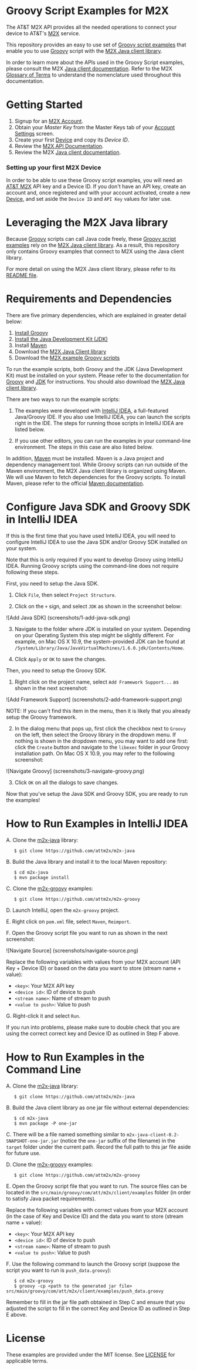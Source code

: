 Groovy Script Examples for M2X
========================

The AT&T M2X API provides all the needed operations to connect your device to AT&T's [M2X](http://m2x.att.com) service. 

This repository provides an easy to use set of [Groovy script examples](https://github.com/attm2x/m2x-groovy/tree/master/src/main/groovy/com/att/m2x/client/examples) that enable you to use [Groovy](http://groovy.codehaus.org) script with the [M2X Java client library](https://github.com/attm2x/m2x-java).

In order to learn more about the APIs used in the Groovy Script examples, please consult the M2X [Java client documentation](https://github.com/attm2x/m2x-java/blob/master/README.md). Refer to the M2X [Glossary of Terms](https://m2x.att.com/developer/documentation/glossary) to understand the nomenclature used throughout this documentation.



Getting Started
==========================
1. Signup for an [M2X Account](https://m2x.att.com/signup).
2. Obtain your _Master Key_ from the Master Keys tab of your [Account Settings](https://m2x.att.com/account) screen.
2. Create your first [Device](https://m2x.att.com/devices) and copy its _Device ID_.
3. Review the [M2X API Documentation](https://m2x.att.com/developer/documentation/overview).
5. Review the M2X [Java client documentation](https://github.com/attm2x/m2x-java/blob/master/README.md).

### Setting up your first M2X Device

In order to be able to use these Groovy script examples, you will need an [AT&T M2X](https://m2x.att.com/) API key and a Device ID. If you don't have an API key, create an account and, once registered and with your account activated, create a new [Device](https://m2x.att.com/devices), and set aside the `Device ID` and `API Key` values for later use. 

Leveraging the M2X Java library
=======================
Because [Groovy](http://groovy.codehaus.org) scripts can call Java code freely, these [Groovy script examples](https://github.com/attm2x/m2x-groovy/tree/master/src/main/groovy/com/att/m2x/client/examples) rely on the [M2X Java client library](https://github.com/attm2x/m2x-java). As a result, this repository only contains Groovy examples that connect to M2X using the Java client library.

For more detail on using the M2X Java client library, please refer to its [README file](https://github.com/attm2x/m2x-java/blob/master/README.md).

Requirements and Dependencies
=======================
There are five primary dependencies, which are explained in greater detail below:

1. [Install Groovy](http://groovy.codehaus.org/Installing+Groovy)
2. [Install the Java Development Kit (JDK)](http://www.oracle.com/technetwork/java/javase/downloads/index.html)
3. Install [Maven]((http://maven.apache.org/download.cgi#Installation))
4. Download the [M2X Java Client library](https://github.com/attm2x/m2x-java)
5. Download the [M2X example Groovy scripts](https://github.com/attm2x/m2x-groovy)

To run the example scripts, both Groovy and the JDK (Java Development Kit) must be installed on your system. Please refer to the documentation for [Groovy](http://groovy.codehaus.org/Installing+Groovy) and [JDK](http://www.oracle.com/technetwork/java/javase/downloads/index.html) for instructions. You should also download the [M2X Java client library](https://github.com/attm2x/m2x-java).

There are two ways to run the example scripts:

1. The examples were developed with [IntelliJ IDEA](http://www.jetbrains.com/idea/), a full-featured Java/Groovy IDE. If you also use IntelliJ IDEA, you can launch the scripts right in the IDE. The steps for running those scripts in IntelliJ IDEA are listed below.

2. If you use other editors, you can run the examples in your command-line environment. The steps in this case are also listed below.

In addition, [Maven](http://maven.apache.org/) must be installed. Maven is a Java project and dependency management tool. While Groovy scripts can run outside of the Maven environment, the M2X Java client library is organized using Maven. We will use Maven to fetch dependencies for the Groovy scripts. To install Maven, please refer to the official [Maven documentation](http://maven.apache.org/download.cgi#Installation).

Configure Java SDK and Groovy SDK in IntelliJ IDEA
==================================================

If this is the first time that you have used IntelliJ IDEA, you will need to configure IntelliJ IDEA to use the Java SDK and/or Groovy SDK installed on your system.  

Note that this is only required if you want to develop Groovy using IntelliJ IDEA. Running Groovy scripts using the command-line does not require following these steps.

First, you need to setup the Java SDK.

1. Click `File`, then select `Project Structure`.

2. Click on the `+` sign, and select `JDK` as shown in the screenshot below:

![Add Java SDK]
(screenshots/1-add-java-sdk.png)

3. Navigate to the folder where JDK is installed on your system. Depending on your Operating System this step might be slightly different. For example, on Mac OS X 10.9, the system-provided JDK can be found at `/System/Library/Java/JavaVirtualMachines/1.6.0.jdk/Contents/Home`.

4. Click `Apply` or `OK` to save the changes.

Then, you need to setup the Groovy SDK.

1. Right click on the project name, select `Add Framework Support...` as shown in the next screenshot:

![Add Framework Support]
(screenshots/2-add-framework-support.png)

NOTE: If you can't find this item in the menu, then it is likely that you already setup the Groovy framework.

2. In the dialog menu that pops up, first click the checkbox next to `Groovy` on the left, then select the Groovy library in the dropdown menu. If nothing is shown in the dropdown menu, you may want to add one first: click the `Create` button and navigate to the `libexec` folder in your Groovy installation path. On Mac OS X 10.9, you may refer to the following screenshot:

![Navigate Groovy]
(screenshots/3-navigate-groovy.png)

3. Click `OK` on all the dialogs to save changes.

Now that you've setup the Java SDK and Groovy SDK, you are ready to run the examples!

How to Run Examples in IntelliJ IDEA
====================================

A. Clone the [m2x-java](https://github.com/attm2x/m2x-java) library:

```
   $ git clone https://github.com/attm2x/m2x-java
```

B. Build the Java library and install it to the local Maven repository:

```
   $ cd m2x-java
   $ mvn package install
```

C. Clone the [m2x-groovy](https://github.com/attm2x/m2x-groovy) examples:

```
   $ git clone https://github.com/attm2x/m2x-groovy
```

D. Launch IntelliJ, open the `m2x-groovy` project.

E. Right click on `pom.xml` file, select `Maven`, `Reimport`.

F. Open the Groovy script file you want to run as shown in the next screenshot:

![Navigate Source]
(screenshots/navigate-source.png)

Replace the following variables with values from your M2X account (API Key + Device ID) or based on the data you want to store (stream name + value):

   * `<key>`: Your M2X API key
   * `<device id>`: ID of device to push
   * `<stream name>`: Name of stream to push
   * `<value to push>`: Value to push

G. Right-click it and select `Run`. 

If you run into problems, please make sure to double check that you are using the correct correct key and Device ID as outlined in Step F above.

How to Run Examples in the Command Line
===================================

A. Clone the [m2x-java](https://github.com/attm2x/m2x-java) library:

```
   $ git clone https://github.com/attm2x/m2x-java
```

B. Build the Java client library as one jar file without external dependencies:

```
   $ cd m2x-java
   $ mvn package -P one-jar
```

C. There will be a file named something similar to `m2x-java-client-0.2-SNAPSHOT-one-jar.jar` (notice the `one-jar` suffix of the filename) in the `target` folder under the current path. Record the full path to this jar file aside for future use.

D. Clone the [m2x-groovy](https://github.com/attm2x/m2x-groovy) examples:

```
   $ git clone https://github.com/attm2x/m2x-groovy
```

E. Open the Groovy script file that you want to run. The source files can be located in the `src/main/groovy/com/att/m2x/client/examples` folder (in order to satisfy Java packet requirements).

Replace the following variables with correct values from your M2X account (in the case of Key and Device ID) and the data you want to store (stream name + value):

   * `<key>`: Your M2X API key
   * `<device id>`: ID of device to push
   * `<stream name>`: Name of stream to push
   * `<value to push>`: Value to push

F. Use the following command to launch the Groovy script (suppose the script you want to run is `push_data.groovy`):

```
   $ cd m2x-groovy
   $ groovy -cp <path to the generated jar file> src/main/groovy/com/att/m2x/client/examples/push_data.groovy
```

   Remember to fill in the jar file path obtained in Step C and ensure that you adjusted the script to fill in the correct Key and Device ID as outlined in Step E above. 

License
==========================

These examples are provided under the MIT license. See [LICENSE](LICENSE) for applicable terms.
